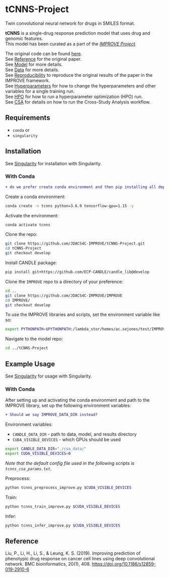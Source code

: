 # tCNNS-Project
Twin convolutional neural network for drugs in SMILES format.

**tCNNS** is a single-drug response prediction model that uses drug and genomic features.  
This model has been curated as a part of the [_IMPROVE Project_](https://github.com/JDACS4C-IMPROVE).  

The original code can be found [here](https://github.com/Lowpassfilter/tCNNS-Project).  
See [Reference](#reference) for the original paper.  
See [Model](READMEs/Model.md) for more details.  
See [Data](READMEs/Data.md) for more details.  
See [Reproducibility](READMEs/Reproducibility.md) to reproduce the original results of the paper in the IMPROVE framework.  
See [Hyperparameters](READMEs/Hyperparameters.md) for how to change the hyperparameters and other variables for a single training run.  
See [HPO](READMEs/HPO.md) for how to run a hyperparameter optimization (HPO) run.  
See [CSA](READMEs/CSA.md) for details on how to run the Cross-Study Analysis workflow.  

## Requirements

- `conda`
or
- `singularity`

## Installation
See [Singularity](READMEs/Singularity.md) for installation with Singularity.

### With Conda

```diff
+ do we prefer create conda environment and then pip installing all dependencies to match the containers or just leave it up to curators?
```

Create a conda environment:
```sh
conda create -n tcnns python=3.6.9 tensorflow-gpu=1.15 -y
```

Activate the environment:
```sh
conda activate tcnns
```

Clone the repo:
```sh
git clone https://github.com/JDACS4C-IMPROVE/tCNNS-Project.git
cd tCNNS-Project
git checkout develop
```

Install CANDLE package:
```sh
pip install git+https://github.com/ECP-CANDLE/candle_lib@develop
```

Clone the `IMPROVE` repo to a directory of your preference:
```sh
cd ..
git clone https://github.com/JDACS4C-IMPROVE/IMPROVE
cd IMPROVE/
git checkout develop
```

To use the IMPROVE libraries and scripts, set the environment variable like so:
```sh
export PYTHONPATH=$PYTHONPATH:/lambda_stor/homes/ac.sejones/test/IMPROVE
```

Navigate to the model repo:
```sh
cd ../tCNNS-Project
```



## Example Usage 
See [Singularity](READMEs/Singularity.md) for usage with Singularity.

### With Conda

After setting up and activating the conda environment and path to the IMPROVE library, set up the following environment variables:

```diff
+ Should we say IMPROVE_DATA_DIR instead?
```

Environment variables:

 * `CANDLE_DATA_DIR` - path to data, model, and results directory
 * `CUDA_VISIBLE_DEVICES` - which GPUs should be used

```sh
export CANDLE_DATA_DIR="./csa_data/"
export CUDA_VISIBLE_DEVICES=0
```

*Note that the default config file used in the following scripts is ```tcnns_csa_params.txt```.*

Preprocess:
```sh
python tcnns_preprocess_improve.py $CUDA_VISIBLE_DEVICES
```

Train:
```sh
python tcnns_train_improve.py $CUDA_VISIBLE_DEVICES
```

Infer:
```sh
python tcnns_infer_improve.py $CUDA_VISIBLE_DEVICES
```

## Reference
Liu, P., Li, H., Li, S., & Leung, K. S. (2019). Improving prediction of phenotypic drug response on cancer cell lines using deep convolutional network. BMC bioinformatics, 20(1), 408. https://doi.org/10.1186/s12859-019-2910-6
